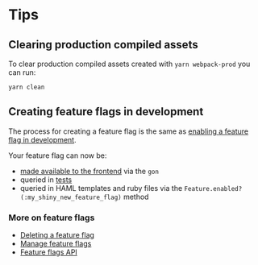 # Tips

## Clearing production compiled assets

To clear production compiled assets created with `yarn webpack-prod` you can run:

```
yarn clean
```

## Creating feature flags in development

The process for creating a feature flag is the same as [enabling a feature flag in development](../feature_flags.md#enabling-a-feature-flag-in-development).

Your feature flag can now be:

- [made available to the frontend](../feature_flags.md#frontend) via the `gon`
- queried in [tests](../feature_flags.md#specs)
- queried in HAML templates and ruby files via the `Feature.enabled?(:my_shiny_new_feature_flag)` method

### More on feature flags

- [Deleting a feature flag](../../api/features.md#delete-a-feature)
- [Manage feature flags](../feature_flags.md)
- [Feature flags API](../../api/features.md)
